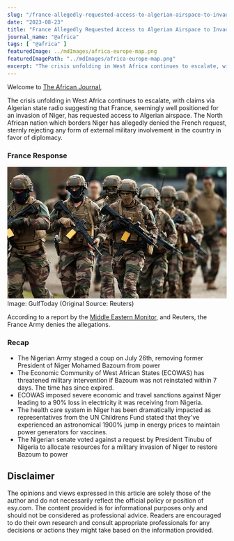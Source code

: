 ```yaml
---
slug: "/france-allegedly-requested-access-to-algerian-airspace-to-invade-niger"
date: "2023-08-23"
title: "France Allegedly Requested Access to Algerian Airspace to Invade Niger"
journal_name: "@africa"
tags: [ "@africa" ]
featuredImage: ../mdImages/africa-europe-map.png
featuredImagePath: "../mdImages/africa-europe-map.png"
excerpt: "The crisis unfolding in West Africa continues to escalate, with claims via Algerian state radio suggesting that France, seemingly well positioned for an invasion of Niger, haqs requested access to Algerian airspace."
---
```



Welcome to [The African Journal][TAJ],


The crisis unfolding in West Africa continues to escalate, with claims via Algerian state radio suggesting that France, seemingly well positioned for an invasion of Niger, has requested access to Algerian airspace. The North African nation which borders Niger has allegedly denied the French request, sternly rejecting any form of external military involvement in the country in favor of diplomacy. 


### France Response
![France Army in Niger](../mdImages/french-army-near-paris.jpeg)
Image: GulfToday (Original Source: Reuters)

According to a report by the [Middle Eastern Monitor][MEMO], and Reuters, the France Army denies the allegations.

### Recap
 
- The Nigerian Army staged a coup on July 26th, removing former President of Niger Mohamed Bazoum from power
- The Economic Community of West African States (ECOWAS) has threatened military intervention if Bazoum was not reinstated within 7 days. The time has since expired. 
- ECOWAS imposed severe economic and travel sanctions against Niger leading to a 90% loss in electricity it was receiving from Nigeria.
- The health care system in Niger has been dramatically impacted as representatives from the UN Childrens Fund stated that they've experienced an astronomical 1900% jump in energy prices to maintain power generators for vaccines. 
- The Nigerian senate voted against a request by President Tinubu of Nigeria to allocate resources for a military invasion of Niger to restore Bazoum to power

<!-- ### Historical Context

As a former colony of France, the nation of Niger has accused France and it's western allies of neocolonial


### Editors Critical Analysis (ECA)

It should not be loss upon anyone, France's role initiating the invasion of Libya under the pretense of '

Diplomacy is vital to addressing the needs and concerns of the Nigerien people who based on a multitude of accounts has demonstrated overhwelming support for military rule. 

### Essay Prompts
* Does France have the legal authority to invade Niger?
* Is there a connection between France's leadership during NATOs invasion of Libya similar to it's military actions in Niger?
* As an economic bloc, does ECOWAS have the legal authority to invade Niger?
* Does a military invasion of Niger require approval from the U.N security council?

### Sources
* [Reuters 1][Reuters1]
* [Reuters 2][Reuters2]
* [MiddleEasternMonitor][MEMO]

 -->
## Disclaimer

The opinions and views expressed in this article are solely those of the author and do not necessarily reflect the official policy or position of esy.com. The content provided is for informational purposes only and should not be considered as professional advice. Readers are encouraged to do their own research and consult appropriate professionals for any decisions or actions they might take based on the information provided.



[TAJ]: https://www.esy.com/@africa
[Reuters1]: https://www.reuters.com/world/africa/algeria-refuses-french-overflight-niger-military-operation-state-radio-2023-08-22/#:~:text=ALGIERS%2C%20Aug%2022%20(Reuters),such%20permission%20had%20been%20refused.
[Reuters2]: https://www.reuters.com/article/niger-security-algeria-france-idAFS8N39I01F
[MEMO]: https://www.middleeastmonitor.com/20230822-france-denies-reports-that-algeria-refused-access-to-airspace-for-niger-military-operation/